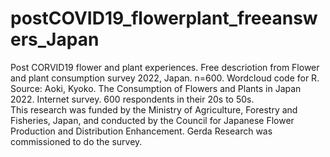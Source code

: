# postCOVID19_flowerplant_freeanswers_Japan
Post CORVID19 flower and plant experiences.  Free descriotion from Flower and plant consumption survey 2022, Japan.  n=600.  Wordcloud code for R.
Source: Aoki, Kyoko. The Consumption of Flowers and Plants in Japan 2022. Internet survey. 600 respondents in their 20s to 50s.  
This research was funded by the Ministry of Agriculture, Forestry and Fisheries, Japan, and conducted by the Council for Japanese Flower Production and Distribution Enhancement. Gerda Research was commissioned to do the survey.  
